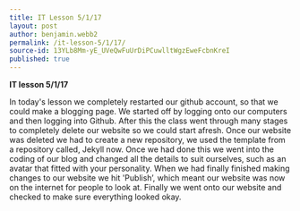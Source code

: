 ```yaml
---
title: IT Lesson 5/1/17
layout: post
author: benjamin.webb2
permalink: /it-lesson-5/1/17/
source-id: 13YLb8Mm-yE_UVeQwFuUrDiPCuwlltWgzEweFcbnKreI
published: true
---
```

**IT lesson 5/1/17**

In today's lesson we completely restarted our github account, so that we could make a blogging page. We started off by logging onto our computers and then logging into Github. After this the class went through many stages to completely delete our website so we could start afresh. Once our website was deleted we had to create a new repository, we used the template from a repository called, Jekyll now. Once we had done this we went into the coding of our blog and changed all the details to suit ourselves, such as an avatar that fitted with your personality. When we had finally finished making changes to our website we hit 'Publish’, which meant our website was now on the internet for people to look at. Finally we went onto our website and checked to make sure everything looked okay.

